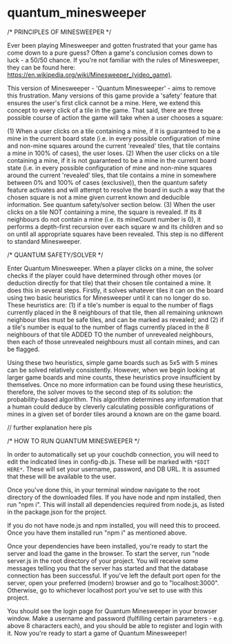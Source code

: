 # quantum_minesweeper

/* PRINCIPLES OF MINESWEEPER */

Ever been playing Minesweeper and gotten frustrated that your game has come down to a pure guess? Often a game's conclusion comes down to luck - a 50/50 chance. If you're not familiar with the rules of Minesweeper, they can be found here: https://en.wikipedia.org/wiki/Minesweeper_(video_game).

This version of Minesweeper - 'Quantum Minesweeper' - aims to remove this frustration. Many versions of this game provide a 'safety' feature that ensures the user's first click cannot be a mine. Here, we extend this concept to every click of a tile in the game. That said, there are three possible course of action the game will take when a user chooses a square:

(1) When a user clicks on a tile containing a mine, if it is guaranteed to be a mine in the current board state (i.e. in every possible configuration of mine and non-mine squares around the current 'revealed' tiles, that tile contains a mine in 100% of cases), the user loses. 
(2) When the user clicks on a tile containing a mine, if it is not guaranteed to be a mine in the current board state (i.e. in every possible configuration of mine and non-mine squares around the current 'revealed' tiles, that tile contains a mine in somewhere between 0% and 100% of cases (exclusive)), then the quantum safety feature activates and will attempt to resolve the board in such a way that the chosen square is not a mine given current known and deducible information. See quantum safety/solver section below.
(3) When the user clicks on a tile NOT containing a mine, the square is revealed. If its 8 neighbours do not contain a mine (i.e. its mineCount number is 0), it performs a depth-first recursion over each square w and its children and so on until all appropriate squares have been revealed. This step is no different to standard Minesweeper.

/* QUANTUM SAFETY/SOLVER */

Enter Quantum Minesweeper. When a player clicks on a mine, the solver checks if the player could have determined through other moves (or deduction directly for that tile) that their chosen tile contained a mine. It does this in several steps. Firstly, it solves whatever tiles it can on the board using two basic heuristics for Minesweeper until it can no longer do so. These heuristics are: (1) if a tile's number is equal to the number of flags currently placed in the 8 neighbours of that tile, then all remaining unknown neighbour tiles must be safe tiles, and can be marked as revealed; and (2) if a tile's number is equal to the number of flags currently placed in the 8 neighbours of that tile ADDED TO the number of unrevealed neighbours, then each of those unrevealed neighbours must all contain mines, and can be flagged. 

Using these two heuristics, simple game boards such as 5x5 with 5 mines can be solved relatively consistently. However, when we begin looking at larger game boards and mine counts, these heuristics prove insufficient by themselves. Once no more information can be found using these heuristics, therefore, the solver moves to the second step of its solution: the probability-based algorithm. This algorithm determines any information that a human could deduce by cleverly calculating possible configurations of mines in a given set of border tiles around a known are on the game board.

// further explanation here pls








/* HOW TO RUN QUANTUM MINESWEEPER */

In order to automatically set up your couchdb connection, you will need to edit the indicated lines in config-db.js. These will be marked with `*EDIT HERE*`.
These will set your username, password, and DB URL. It is assumed that these will be available to the user.

Once you've done this, in your terminal window navigate to the root directory of the downloaded files. If you have node and npm installed, then run "npm i". This will install all dependencies required from node.js, as listed in the package.json for the project.

If you do not have node.js and npm installed, you will need this to proceed. Once you have them installed run "npm i" as mentioned above.

Once your dependencies have been installed, you're ready to start the server and load the game in the browser. To start the server, run "node server.js in the root directory of your project. You will receive some messages telling you that the server has started and that the database connection has been successful. If you've left the default port open for the server, open your preferred (modern) browser and go to "localhost:3000". Otherwise, go to whichever localhost port you've set to use with this project.

You should see the login page for Quantum Minesweeper in your browser window. Make a username and password (fulfilling certain parameters - e.g. above 8 characters each), and you should be able to register and login with it. Now you're ready to start a game of Quantum Minesweeper!
